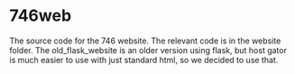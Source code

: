 # 746web
The source code for the 746 website. The relevant code is in the website folder. The old_flask_website is an older version using flask, but host gator is much easier to use with just standard html, so we decided to use that.
